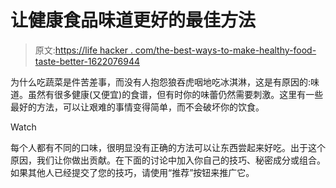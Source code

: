 # 让健康食品味道更好的最佳方法

> 原文:[https://life hacker . com/the-best-ways-to-make-healthy-food-taste-better-1622076944](https://lifehacker.com/the-best-ways-to-make-healthy-food-taste-better-1622076944)

为什么吃蔬菜是件苦差事，而没有人抱怨狼吞虎咽地吃冰淇淋，这是有原因的:味道。虽然有很多健康(又便宜)的食谱，但有时你的味蕾仍然需要刺激。这里有一些最好的方法，可以让艰难的事情变得简单，而不会破坏你的饮食。

Watch

每个人都有不同的口味，很明显没有正确的方法可以让东西尝起来好吃。出于这个原因，我们让你做出贡献。在下面的讨论中加入你自己的技巧、秘密成分或组合。如果其他人已经提交了您的技巧，请使用“推荐”按钮来推广它。